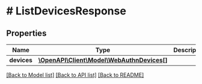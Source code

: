 # # ListDevicesResponse

## Properties

Name | Type | Description | Notes
------------ | ------------- | ------------- | -------------
**devices** | [**\OpenAPI\Client\Model\WebAuthnDevices[]**](WebAuthnDevices.md) |  |

[[Back to Model list]](../../README.md#models) [[Back to API list]](../../README.md#endpoints) [[Back to README]](../../README.md)
